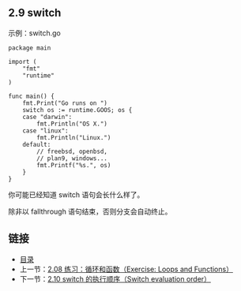 ## 2.9 switch

示例：switch.go

    package main

    import (
    	"fmt"
    	"runtime"
    )

    func main() {
    	fmt.Print("Go runs on ")
    	switch os := runtime.GOOS; os {
    	case "darwin":
    		fmt.Println("OS X.")
    	case "linux":
    		fmt.Println("Linux.")
    	default:
    		// freebsd, openbsd,
    		// plan9, windows...
    		fmt.Printf("%s.", os)
    	}
    }


你可能已经知道 switch 语句会长什么样了。

除非以 fallthrough 语句结束，否则分支会自动终止。

## 链接
* [目录](https://github.com/alphaxlvii/go-zh/blob/master/tour/directory.md)
* 上一节：[2.08 练习：循环和函数（Exercise: Loops and Functions）](https://github.com/alphaxlvii/go-zh/blob/master/tour/02.08.md)
* 下一节：[2.10 switch 的执行顺序（Switch evaluation order）](https://github.com/alphaxlvii/go-zh/blob/master/tour/02.10.md)
